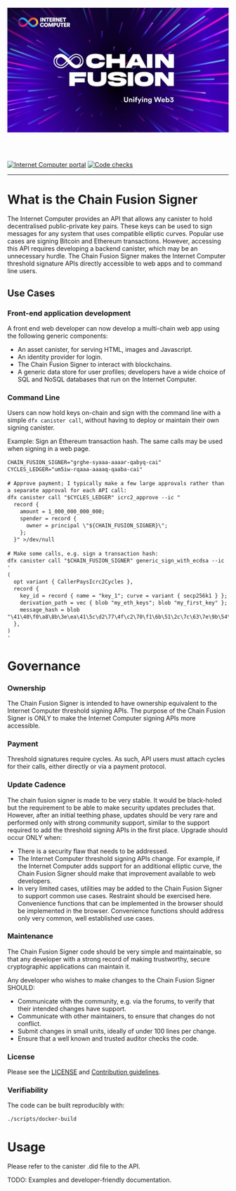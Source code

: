 ![alt text](image.png)

<br/>
<br/>

[![Internet Computer portal](https://img.shields.io/badge/Internet-Computer-grey?logo=internet%20computer)](https://internetcomputer.org)
[![Code checks](https://github.com/dfinity/chain-fusion-signer/actions/workflows/check.yml/badge.svg)](https://github.com/dfinity/chain-fusion-signer/actions/workflows/check.yml)

</div>

---

# What is the Chain Fusion Signer

The Internet Computer provides an API that allows any canister to hold decentralised public-private key pairs. These keys can be used to sign messages for any system that uses compatible elliptic curves. Popular use cases are signing Bitcoin and Ethereum transactions. However, accessing this API requires developing a backend canister, which may be an unnecessary hurdle. The Chain Fusion Signer makes the Internet Computer threshold signature APIs directly accessible to web apps and to command line users.

## Use Cases

### Front-end application development

A front end web developer can now develop a multi-chain web app using the following generic components:

- An asset canister, for serving HTML, images and Javascript.
- An identity provider for login.
- The Chain Fusion Signer to interact with blockchains.
- A generic data store for user profiles; developers have a wide choice of SQL and NoSQL databases that run on the Internet Computer.

### Command Line

Users can now hold keys on-chain and sign with the command line with a simple `dfx canister call`, without having to deploy or maintain their own signing canister.

Example: Sign an Ethereum transaction hash. The same calls may be used when signing in a web page.

```
CHAIN_FUSION_SIGNER="grghe-syaaa-aaaar-qabyq-cai"
CYCLES_LEDGER="um5iw-rqaaa-aaaaq-qaaba-cai"

# Approve payment; I typically make a few large approvals rather than a separate approval for each API call:
dfx canister call "$CYCLES_LEDGER" icrc2_approve --ic "
  record {
    amount = 1_000_000_000_000;
    spender = record {
      owner = principal \"${CHAIN_FUSION_SIGNER}\";
    };
  }" >/dev/null

# Make some calls, e.g. sign a transaction hash:
dfx canister call "$CHAIN_FUSION_SIGNER" generic_sign_with_ecdsa --ic '
(
  opt variant { CallerPaysIcrc2Cycles },
  record {
    key_id = record { name = "key_1"; curve = variant { secp256k1 } };
    derivation_path = vec { blob "my_eth_keys"; blob "my_first_key" };
    message_hash = blob "\41\40\f0\a8\8b\3e\ea\41\5c\d2\77\4f\c2\70\f1\6b\51\2c\7c\63\7e\9b\54\2a\31\35\96\8b\ac\b1\47\ae";
  },
)
'
```

# Governance

### Ownership

The Chain Fusion Signer is intended to have ownership equivalent to the Internet Computer threshold signing APIs. The purpose of the Chain Fusion Signer is ONLY to make the Internet Computer signing APIs more accessible.

### Payment

Threshold signatures require cycles. As such, API users must attach cycles for their calls, either directly or via a payment protocol.

### Update Cadence

The chain fusion signer is made to be very stable. It would be black-holed but the requirement to be able to make security updates precludes that. However, after an initial teething phase, updates should be very rare and performed only with strong community support, similar to the support required to add the threshold signing APIs in the first place. Upgrade should occur ONLY when:

- There is a security flaw that needs to be addressed.
- The Internet Computer threshold signing APIs change. For example, if the Internet Computer adds support for an additional elliptic curve, the Chain Fusion Signer should make that improvement available to web developers.
- In very limited cases, utilities may be added to the Chain Fusion Signer to support common use cases. Restraint should be exercised here. Convenience functions that can be implemented in the browser should be implemented in the browser. Convenience functions should address only very common, well established use cases.

### Maintenance

The Chain Fusion Signer code should be very simple and maintainable, so that any developer with a strong record of making trustworthy, secure cryptographic applications can maintain it.

Any developer who wishes to make changes to the Chain Fusion Signer SHOULD:

- Communicate with the community, e.g. via the forums, to verify that their intended changes have support.
- Communicate with other maintainers, to ensure that changes do not conflict.
- Submit changes in small units, ideally of under 100 lines per change.
- Ensure that a well known and trusted auditor checks the code.

### License

Please see the [LICENSE](LICENSE) and [Contribution guidelines](CONTRIBUTING.md).

### Verifiability

The code can be built reproducibly with:

```
./scripts/docker-build
```

# Usage

Please refer to the canister .did file to the API.

TODO: Examples and developer-friendly documentation.
